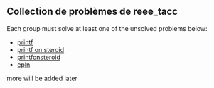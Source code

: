 ## Collection de problèmes de reee_tacc

Each group must solve at least one of the unsolved problems below:

- [printf](/reee_tacc/asistensi/problems/printf/index.html)
- [printf on steroid](/reee_tacc/asistensi/problems/printfonsteroid/index.html)
- [printfonsteroid](/reee_tacc/asistensi/problems/printfonfingsteroid/index.html)
- [epln](/reee_tacc/asistensi/problems/epln/index.html)

more will be added later